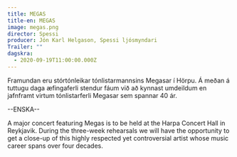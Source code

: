 ```yaml
---
title: MEGAS
title-en: MEGAS
image: megas.png
director: Spessi
producer: Jón Karl Helgason, Spessi ljósmyndari
Trailer: ""
dagskra:
  - 2020-09-19T11:00:00.000Z
---
```

Framundan eru stórtónleikar tónlistarmannsins Megasar í Hörpu. Á meðan á tuttugu daga æfingaferli stendur fáum við að kynnast umdeildum en jafnframt virtum tónlistarferli Megasar sem spannar 40 ár.

\--ENSKA--

A major concert featuring Megas is to be held at the Harpa Concert Hall in Reykjavik. During the three-week rehearsals we will have the opportunity to get a close-up of this highly respected yet controversial artist whose music career spans over four decades.